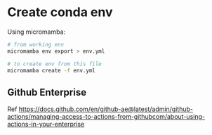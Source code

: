 # Create conda env

Using micromamba:

```sh
# from working env
micromamba env export > env.yml

# to create env from this file
micromamba create -f env.yml

```

## Github Enterprise

Ref <https://docs.github.com/en/github-ae@latest/admin/github-actions/managing-access-to-actions-from-githubcom/about-using-actions-in-your-enterprise>
